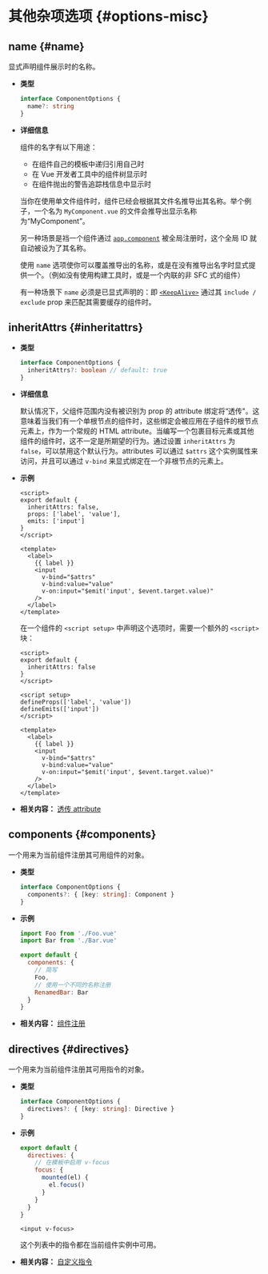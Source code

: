# 其他杂项选项 {#options-misc}

## name {#name}

显式声明组件展示时的名称。

- **类型**

  ```ts
  interface ComponentOptions {
    name?: string
  }
  ```

- **详细信息**

  组件的名字有以下用途：

  - 在组件自己的模板中递归引用自己时
  - 在 Vue 开发者工具中的组件树显示时
  - 在组件抛出的警告追踪栈信息中显示时

  当你在使用单文件组件时，组件已经会根据其文件名推导出其名称。举个例子，一个名为 `MyComponent.vue` 的文件会推导出显示名称为“MyComponent”。

  另一种场景是裆一个组件通过 [`app.component`](/api/application.html#app-component) 被全局注册时，这个全局 ID 就自动被设为了其名称。

  使用 `name` 选项使你可以覆盖推导出的名称，或是在没有推导出名字时显式提供一个。（例如没有使用构建工具时，或是一个内联的非 SFC 式的组件）

  有一种场景下 `name` 必须是已显式声明的：即 [`<KeepAlive>`](/guide/built-ins/keep-alive.html) 通过其 `include / exclude` prop 来匹配其需要缓存的组件时。

## inheritAttrs {#inheritattrs}

- **类型**

  ```ts
  interface ComponentOptions {
    inheritAttrs?: boolean // default: true
  }
  ```

- **详细信息**

  默认情况下，父组件范围内没有被识别为 prop 的 attribute 绑定将“透传"。这意味着当我们有一个单根节点的组件时，这些绑定会被应用在子组件的根节点元素上，作为一个常规的 HTML attribute。当编写一个包裹目标元素或其他组件的组件时，这不一定是所期望的行为。通过设置 `inheritAttrs` 为 `false`，可以禁用这个默认行为。attributes 可以通过 `$attrs` 这个实例属性来访问，并且可以通过 `v-bind` 来显式绑定在一个非根节点的元素上。

- **示例**

  <div class="options-api">

  ```vue
  <script>
  export default {
    inheritAttrs: false,
    props: ['label', 'value'],
    emits: ['input']
  }
  </script>

  <template>
    <label>
      {{ label }}
      <input
        v-bind="$attrs"
        v-bind:value="value"
        v-on:input="$emit('input', $event.target.value)"
      />
    </label>
  </template>
  ```

  </div>
  <div class="composition-api">

  在一个组件的 `<script setup>` 中声明这个选项时，需要一个额外的 `<script>` 块：

  ```vue
  <script>
  export default {
    inheritAttrs: false
  }
  </script>

  <script setup>
  defineProps(['label', 'value'])
  defineEmits(['input'])
  </script>

  <template>
    <label>
      {{ label }}
      <input
        v-bind="$attrs"
        v-bind:value="value"
        v-on:input="$emit('input', $event.target.value)"
      />
    </label>
  </template>
  ```

  </div>

- **相关内容：** [透传 attribute](/guide/components/attrs.html)

## components {#components}

一个用来为当前组件注册其可用组件的对象。

- **类型**

  ```ts
  interface ComponentOptions {
    components?: { [key: string]: Component }
  }
  ```

- **示例**

  ```js
  import Foo from './Foo.vue'
  import Bar from './Bar.vue'

  export default {
    components: {
      // 简写
      Foo,
      // 使用一个不同的名称注册
      RenamedBar: Bar
    }
  }
  ```

- **相关内容：** [组件注册](/guide/components/registration.html)

## directives {#directives}

一个用来为当前组件注册其可用指令的对象。

- **类型**

  ```ts
  interface ComponentOptions {
    directives?: { [key: string]: Directive }
  }
  ```

- **示例**

  ```js
  export default {
    directives: {
      // 在模板中启用 v-focus
      focus: {
        mounted(el) {
          el.focus()
        }
      }
    }
  }
  ```

  ```vue-html
  <input v-focus>
  ```

  这个列表中的指令都在当前组件实例中可用。

- **相关内容：** [自定义指令](/guide/reusability/custom-directives.html)

